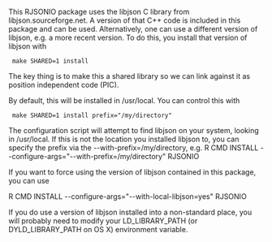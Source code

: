 This RJSONIO package uses the libjson C library from
libjson.sourceforge.net.  A version of that C++ code is included in
this package and can be used.  Alternatively, one can use a different
version of libjson, e.g. a more recent version.  To do this,
you install that version of libjson with

     make SHARED=1 install

The key thing is to make this a shared library so we can link against
it as position independent code (PIC).

By default, this will be installed in /usr/local.
You can control this with

     make SHARED=1 install prefix="/my/directory"


The configuration script will attempt to find libjson on your system,
looking in /usr/local. If this is not the location you installed
libjson to, you can specify the prefix via the --with-prefix=/my/directory,
e.g. 
   R CMD INSTALL --configure-args="--with-prefix=/my/directory" RJSONIO

If you want to force using the version of libjson contained in this package,
you can use

   R CMD INSTALL --configure-args="--with-local-libjson=yes" RJSONIO


If you do use a version of libjson installed into a non-standard place,
you will probably need to modify your LD_LIBRARY_PATH (or DYLD_LIBRARY_PATH on OS X)
environment variable.

